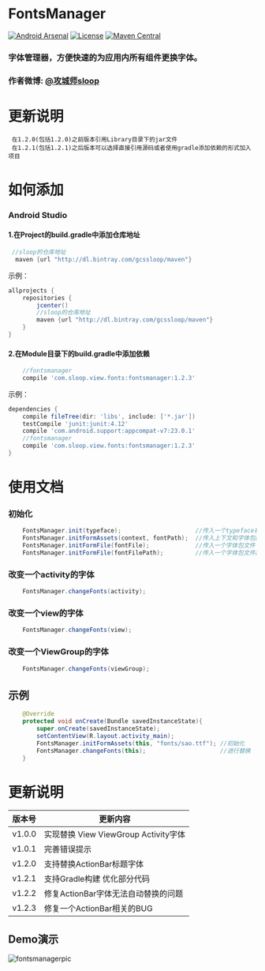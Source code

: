 # FontsManager
[![Android Arsenal](https://img.shields.io/badge/Android%20Arsenal-FontsManager-brightgreen.svg?style=flat)](http://android-arsenal.com/details/1/1928)
[![License](https://img.shields.io/badge/license-Apache%202-green.svg)](https://www.apache.org/licenses/LICENSE-2.0)
[![Maven Central](https://img.shields.io/bintray/v/gcssloop/maven/fontsmanager.svg)](https://bintray.com/gcssloop/maven/fontsmanager/view)

### 字体管理器，方便快速的为应用内所有组件更换字体。

### 作者微博: [@攻城师sloop](http://weibo.com/5459430586)

# 更新说明
```
 在1.2.0(包括1.2.0)之前版本引用Library目录下的jar文件
 在1.2.1(包括1.2.1)之后版本可以选择直接引用源码或者使用gradle添加依赖的形式加入项目
```
# 如何添加
### Android Studio
#### 1.在Project的build.gradle中添加仓库地址
``` gradle
 //sloop的仓库地址
  maven {url "http://dl.bintray.com/gcssloop/maven"}
```
示例：
``` gradle
allprojects {
    repositories {
        jcenter()
        //sloop的仓库地址
        maven {url "http://dl.bintray.com/gcssloop/maven"}
    }
}
```
#### 2.在Module目录下的build.gradle中添加依赖
``` gradle
    //fontsmanager
    compile 'com.sloop.view.fonts:fontsmanager:1.2.3'
```
示例：
``` gradle
dependencies {
    compile fileTree(dir: 'libs', include: ['*.jar'])
    testCompile 'junit:junit:4.12'
    compile 'com.android.support:appcompat-v7:23.0.1'
    //fontsmanager
    compile 'com.sloop.view.fonts:fontsmanager:1.2.3'
}
```

# 使用文档
### 初始化
``` java
	FontsManager.init(typeface);                     //传入一个typeface初始化
	FontsManager.initFormAssets(context, fontPath);  //传入上下文和字体包路径（字体文件在Assets中）
	FontsManager.initFormFile(fontFile);             //传入一个字体包文件
	FontsManager.initFormFile(fontFilePath);         //传入一个字体包文件路径
```
### 改变一个activity的字体
``` java
	FontsManager.changeFonts(activity);
```
### 改变一个view的字体
``` java
	FontsManager.changeFonts(view);
```
### 改变一个ViewGroup的字体
``` java
	FontsManager.changeFonts(viewGroup);
```
## 示例
``` java
	@Override
	protected void onCreate(Bundle savedInstanceState){
		super.onCreate(savedInstanceState);
		setContentView(R.layout.activity_main);
		FontsManager.initFormAssets(this, "fonts/sao.ttf");	//初始化
		FontsManager.changeFonts(this);		                //进行替换
	}
```

# 更新说明

版本号 | 更新内容
  ---  |  ---
v1.0.0 | 实现替换 View ViewGroup Activity字体
v1.0.1 | 完善错误提示
v1.2.0 | 支持替换ActionBar标题字体
v1.2.1 | 支持Gradle构建 优化部分代码
v1.2.2 | 修复ActionBar字体无法自动替换的问题
v1.2.3 | 修复一个ActionBar相关的BUG

## Demo演示
![fontsmanagerpic](https://github.com/GcsSloop/AndroidFontsManager/blob/master/Pic/fontsmanagerdemo.gif)


  




